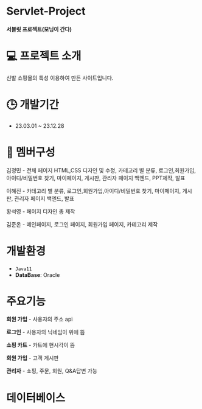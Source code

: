 # Servlet-Project

#### 서블릿 프로젝트(모닝이 간다)

# 💻 프로젝트 소개
신발 쇼핑몰의 특성 이용하여 만든 사이트입니다.

# 🕒 개발기간
* 23.03.01 ~ 23.12.28

# 👥 멤버구성
김정민 - 전체 페이지 HTML,CSS 디자인 및 수정, 카테고리 별 분류, 로그인,회원가입,아이디/비밀번호 찾기, 마이페이지, 게시판, 관리자 페이지 백엔드, PPT제작, 발표

이혜진 - 카테고리 별 분류, 로그인,회원가입,아이디/비밀번호 찾기, 마이페이지, 게시판, 관리자 페이지 백엔드, 발표

황석영 - 페이지 디자인 총 제작 

김준온 - 메인페이지, 로그인 페이지, 회원가입 페이지, 카테고리 제작

# 개발환경
* `Java11`
* **DataBase**: Oracle

# 주요기능
**회원 가입** - 사용자의 주소 api

**로그인** - 사용자의 닉네임이 위에 뜸

**쇼핑 카트** - 카트에 현시각이 뜸

**회원 가입** - 고객 게시판

**관리자** - 쇼핑, 주문, 회원, Q&A답변 가능




# 데이터베이스



